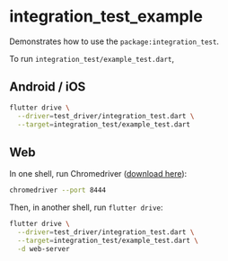 # integration_test_example

Demonstrates how to use the `package:integration_test`.

To run `integration_test/example_test.dart`,

## Android / iOS

```sh
flutter drive \
  --driver=test_driver/integration_test.dart \
  --target=integration_test/example_test.dart
```

## Web

In one shell, run Chromedriver ([download
here](https://chromedriver.chromium.org/downloads)):

```sh
chromedriver --port 8444
```

Then, in another shell, run `flutter drive`:

```sh
flutter drive \
  --driver=test_driver/integration_test.dart \
  --target=integration_test/example_test.dart \
  -d web-server
```
